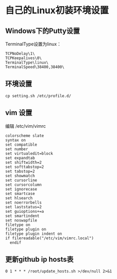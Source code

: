 # 自己的Linux初装环境设置

## Windows下的Putty设置
TerminalType设置为linux：
```
TCPNoDelay\1\
TCPKeepalives\0\
TerminalType\linux\
TerminalSpeed\38400,38400\
```

## 环境设置
```
cp setting.sh /etc/profile.d/

```

## vim 设置
编辑 /etc/vim/vimrc

```
colorscheme slate
syntax on
set compatible
set number
set virtualedit=block
set expandtab
set shiftwidth=2
set softtabstop=2
set tabstop=2
set showmatch
set cursorline
set cursorcolumn
set ignorecase
set smartcase
set hlsearch
set noerrorbells
set laststatus=2
set guioptions+=a
set smartindent
set noswapfile
filetype on
filetype plugin on
filetype plugin indent on
if filereadable("/etc/vim/vimrc.local")
  endif
```

## 更新github ip hosts表

```
0 1 * * * /root/update_hosts.sh >/dev/null 2>&1
```
